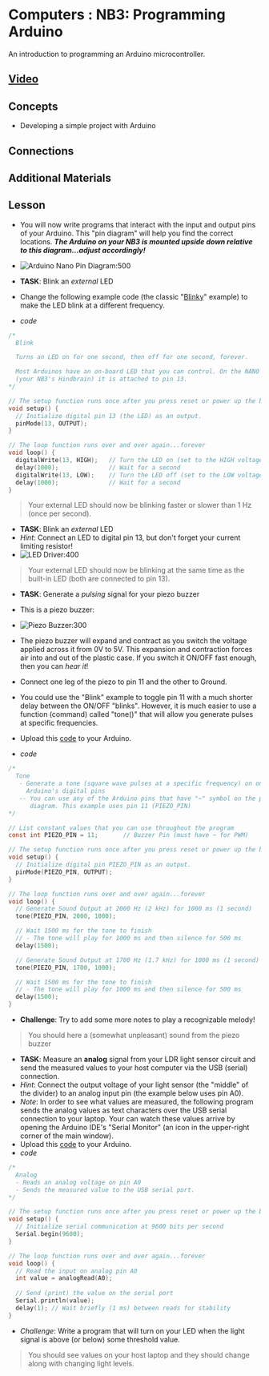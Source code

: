# Computers : NB3: Programming Arduino
An introduction to programming an Arduino microcontroller.

## [Video](https://vimeo.com/1033810807)

## Concepts
- Developing a simple project with Arduino

## Connections

## Additional Materials

## Lesson
- You will now write programs that interact with the input and output pins of your Arduino. This "pin diagram" will help you find the correct locations. ***The Arduino on your NB3 is mounted upside down relative to this diagram...adjust accordingly!*** 
- ![Arduino Nano Pin Diagram:500](/boxes/computers/_resources/images/pinout_arduino_nano.png)

- **TASK**: Blink an *external* LED 
- Change the following example code (the classic "[Blinky](/boxes/computers/arduino/ide/blink/blink.ino)" example) to make the LED blink at a different frequency.
- *code*
```c
/*
  Blink

  Turns an LED on for one second, then off for one second, forever.

  Most Arduinos have an on-board LED that you can control. On the NANO 
  (your NB3's Hindbrain) it is attached to pin 13.
*/

// The setup function runs once after you press reset or power up the board
void setup() {
  // Initialize digital pin 13 (the LED) as an output.
  pinMode(13, OUTPUT);
}

// The loop function runs over and over again...forever
void loop() {
  digitalWrite(13, HIGH);   // Turn the LED on (set to the HIGH voltage level)
  delay(1000);              // Wait for a second
  digitalWrite(13, LOW);    // Turn the LED off (set to the LOW voltage level)
  delay(1000);              // Wait for a second
}
```
> Your external LED should now be blinking faster or slower than 1 Hz (once per second).

- **TASK**: Blink an *external* LED 
- *Hint*: Connect an LED to digital pin 13, but don't forget your current limiting resistor!
- ![LED Driver:400](/boxes/computers/_resources/images/LED_driver_circuit.png)
> Your external LED should now be blinking at the same time as the built-in LED (both are connected to pin 13).

- **TASK**: Generate a *pulsing* signal for your piezo buzzer
- This is a piezo buzzer:
- ![Piezo Buzzer:300](/boxes/computers/_resources/images/piezo_buzzer.png)

- The piezo buzzer will expand and contract as you switch the voltage applied across it from 0V to 5V. This expansion and contraction forces air into and out of the plastic case. If you switch it ON/OFF fast enough, then you can *hear it*!
- Connect one leg of the piezo to pin 11 and the other to Ground.
- You could use the "Blink" example to toggle pin 11 with a much shorter delay between the ON/OFF "blinks". However, it is much easier to use a function (command) called "tone()" that will allow you generate pulses at specific frequencies.
- Upload this [code](/boxes/computers/arduino/ide/tone/tone.ino) to your Arduino.
- *code*
```c
/*
  Tone
   - Generate a tone (square wave pulses at a specific frequency) on one of 
     Arduino's digital pins
   -- You can use any of the Arduino pins that have "~" symbol on the pinout
      diagram. This example uses pin 11 (PIEZO_PIN) 
*/

// List constant values that you can use throughout the program
const int PIEZO_PIN = 11;       // Buzzer Pin (must have ~ for PWM)

// The setup function runs once after you press reset or power up the board
void setup() {
  // Initialize digital pin PIEZO_PIN as an output.
  pinMode(PIEZO_PIN, OUTPUT);
}

// The loop function runs over and over again...forever
void loop() {
  // Generate Sound Output at 2000 Hz (2 kHz) for 1000 ms (1 second)
  tone(PIEZO_PIN, 2000, 1000);

  // Wait 1500 ms for the tone to finish 
  // - The tone will play for 1000 ms and then silence for 500 ms
  delay(1500);

  // Generate Sound Output at 1700 Hz (1.7 kHz) for 1000 ms (1 second)
  tone(PIEZO_PIN, 1700, 1000);

  // Wait 1500 ms for the tone to finish 
  // - The tone will play for 1000 ms and then silence for 500 ms
  delay(1500);
}
```
- **Challenge**: Try to add some more notes to play a recognizable melody!
> You should here a (somewhat unpleasant) sound from the piezo buzzer

- **TASK**: Measure an **analog** signal from your LDR light sensor circuit and send the measured values to your host computer via the USB (serial) connection.
- *Hint*: Connect the output voltage of your light sensor (the "middle" of the divider) to an analog input pin (the example below uses pin A0).
- *Note*: In order to see what values are measured, the following program sends the analog values as text characters over the USB serial connection to your laptop. Your can watch these values arrive by opening the Arduino IDE's "Serial Monitor" (an icon in the upper-right corner of the main window).
- Upload this [code](/boxes/computers/arduino/ide/tone/tone.ino) to your Arduino.
- *code*
```c
/*
  Analog
  - Reads an analog voltage on pin A0
  - Sends the measured value to the USB serial port.
*/

// The setup function runs once after you press reset or power up the board
void setup() {
  // Initialize serial communication at 9600 bits per second
  Serial.begin(9600);
}

// The loop function runs over and over again...forever
void loop() {
  // Read the input on analog pin A0
  int value = analogRead(A0);
  
  // Send (print) the value on the serial port
  Serial.println(value);
  delay(1); // Wait briefly (1 ms) between reads for stability
}
```
- *Challenge*: Write a program that will turn on your LED when the light signal is above (or below) some threshold value.
> You should see values on your host laptop and they should change along with changing light levels.
